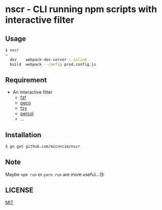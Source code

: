 # nscr - CLI running npm scripts with interactive filter

## Usage

```sh
$ nscr
> 
  dev    webpack-dev-server --inline
  build  webpack --config prod.config.js
```

## Requirement

- An interactive filter
  - [fzf](https://github.com/junegunn/fzf)
  - [peco](https://github.com/peco/peco)
  - [fzy](https://github.com/jhawthorn/fzy)
  - [percol](https://github.com/mooz/percol)
  - ...

## Installation

```sh
$ go get github.com/micnncim/nscr
```

## Note

Maybe `npm run` or `yarn run` are more useful...😢

## LICENSE

[MIT](./LICENSE)
